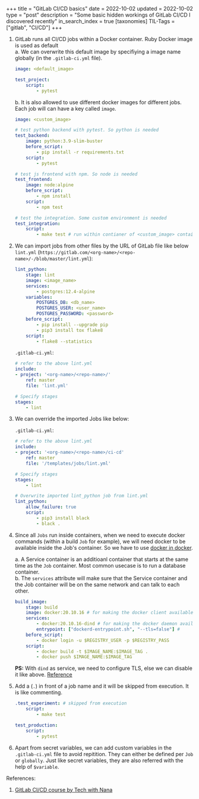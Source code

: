 +++
title = "GitLab CI/CD basics"
date = 2022-10-02
updated = 2022-10-02
type = "post"
description = "Some basic hidden workings of GitLab CI/CD I discovered recently"
in_search_index = true
[taxonomies]
TIL-Tags = ["gitlab", "CI/CD"]
+++

1. GitLab runs all CI/CD jobs within a Docker container. Ruby Docker image is
   used as default  
a. We can overwrite this default image by specifiying a image name globally (in
the `.gitlab-ci.yml` file).  
    ```yaml
    image: <default_image>

    test_project:
        script:
            - pytest
    ```  
    b. It is also allowed to use different docker images for different jobs.
    Each job will can have a key called `image`.  
    ```yaml
    image: <custom_image>

    # test python backend with pytest. So python is needed
    test_backend:
        image: python:3.9-slim-buster
        before_script:
            - pip install -r requirements.txt
        script:
            - pytest

    # test js frontend with npm. So node is needed
    test_frontend:
        image: node:alpine
        before_script:
            - npm install
        script:
            - npm test

    # test the integration. Some custom environment is needed
    test_integration:
        script:
            - make test # run within contianer of <custom_image> container
    ```
2. We can import jobs from other files by the URL of GitLab file like below  
`lint.yml` (`https://gitlab.com/<org-name>/<repo-name>/-/blob/master/lint.yml`):
    ```yaml
    lint_python:
        stage: lint
        image: <image_name>
        services:
            - postgres:12.4-alpine
        variables:
            POSTGRES_DB: <db_name>
            POSTGRES_USER: <user_name>
            POSTGRES_PASSWORD: <password>
        before_script:
            - pip install --upgrade pip
            - pip3 install tox flake8
        script:
            - flake8 --statistics
    ```
    `.gitlab-ci.yml`:
    ```yaml
    # refer to the above lint.yml
    include:
    - project: '<org-name>/<repo-name>/'
        ref: master
        file: 'lint.yml'

    # Specify stages
    stages:
        - lint
    ```
    
3. We can override the imported Jobs like below:

    `.gitlab-ci.yml`:
    ```yaml
    # refer to the above lint.yml
    include:
    - project: '<org-name>/<repo-name>/ci-cd'
        ref: master
        file: '/templates/jobs/lint.yml'

    # Specify stages
    stages:
        - lint

    # Overwrite imported lint_python job from lint.yml
    lint_python:
        allow_failure: true
        script:
            - pip3 install black
            - black .
    ```  
4. Since all `Jobs` run inside containers, when we need to execute docker
   commands (within a build `Job` for example), we will need docker to be available inside the Job's container. So we have to use [docker in
   docker](https://docs.gitlab.com/ee/ci/docker/using_docker_build.html).  

    a. A Service container is an additioanl container that starts at the same time as the `Job` container. Most common usecase is to run a database container.  
    b. The `services` attribute will make sure that the Service container and the Job container will be on the same network and can talk to each other.
    ```yaml
    build_image:
        stage: build
        image: docker:20.10.16 # for making the docker client available within Job's docker container
        services:
            - docker:20.10.16-dind # for making the docker daemon available within Job's docker container
            entrypoint: ["dockerd-entrypoint.sh", "--tls=false"] # 
        before_script:
            - docker login -u $REGISTRY_USER -p $REGISTRY_PASS
        script:
            - docker build -t $IMAGE_NAME:$IMAGE_TAG .
            - docker push $IMAGE_NAME:$IMAGE_TAG
    ```  
    **PS:** With `dind` as service, we need to configure TLS, else we can disable it like above. [Reference](https://about.gitlab.com/blog/2019/07/31/docker-in-docker-with-docker-19-dot-03/)
5. Add a (`.`) in front of a job name and it will be skipped from execution. It
   is like commenting.
    ```yaml
    .test_experiment: # skipped from execution
        script:
            - make test
    
    test_production:
        script:
            - pytest
    ```  
6. Apart from secret variables, we can add custom variables in the
   `.gitlab-ci.yml` file to avoid repitition. They can either be defined per
   `Job` or `globally`. Just like secret variables, they are also referred with
   the help of `$variable`.  




References: 
1. [GitLab CI/CD course by Tech with Nana](https://www.youtube.com/watch?v=qP8kir2GUgo)